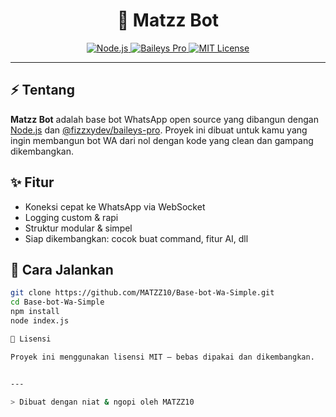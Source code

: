 <h1 align="center">🤖 Matzz Bot</h1>

<p align="center">
  <a href="https://nodejs.org/">
    <img src="https://img.shields.io/badge/Node.js-v18.x-green?logo=node.js" alt="Node.js">
  </a>
  <a href="https://github.com/fizzxydev/baileys-pro">
    <img src="https://img.shields.io/badge/Baileys-Pro-@fizzxydev-blue?logo=whatsapp" alt="Baileys Pro">
  </a>
  <a href="https://github.com/MATZZ10/Base-bot-Wa-Simple/blob/main/LICENSE">
    <img src="https://img.shields.io/badge/License-MIT-yellow.svg" alt="MIT License">
  </a>
</p>

---

## ⚡ Tentang

**Matzz Bot** adalah base bot WhatsApp open source yang dibangun dengan [Node.js](https://nodejs.org/) dan [@fizzxydev/baileys-pro](https://github.com/fizzxydev/baileys-pro). Proyek ini dibuat untuk kamu yang ingin membangun bot WA dari nol dengan kode yang clean dan gampang dikembangkan.

## ✨ Fitur

- Koneksi cepat ke WhatsApp via WebSocket
- Logging custom & rapi
- Struktur modular & simpel
- Siap dikembangkan: cocok buat command, fitur AI, dll

## 🔧 Cara Jalankan

```bash
git clone https://github.com/MATZZ10/Base-bot-Wa-Simple.git
cd Base-bot-Wa-Simple
npm install
node index.js

📜 Lisensi

Proyek ini menggunakan lisensi MIT — bebas dipakai dan dikembangkan.


---

> Dibuat dengan niat & ngopi oleh MATZZ10
